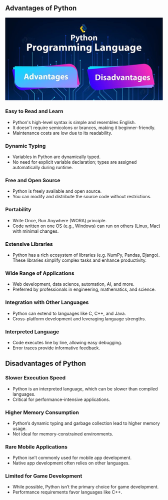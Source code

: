 Advantages of Python
--------------------

![Preview](Images/python.png)

### Easy to Read and Learn
* Python's high-level syntax is simple and resembles English.
* It doesn't require semicolons or brances, making it beginner-friendly.
* Maintenance costs are low due to its readability.

### Dynamic Typing
* Variables in Python are dynamically typed.
* No need for explicit variable declaration; types are assigned automatically during runtime.

### Free and Open Source
* Python is freely available and open source.
* You can modify and distribute the source code without restrictions.

### Portability
* Write Once, Run Anywhere (WORA) principle.
* Code written on one OS (e.g., Windows) can run on others (Linux, Mac) with minimal changes.

### Extensive Libraries
* Python has a rich ecosystem of libraries (e.g. NumPy, Pandas, Django).
These libraries simplify complex tasks and enhance productivity.

### Wide Range of Applications
* Web development, data science, automation, AI, and more.
* Preferred by professionals in engineering, mathematics, and science.

### Integration with Other Languages
* Python can extend to languages like C, C++, and Java.
* Cross-platform development and leveraging language strengths.

### Interpreted Language
* Code executes line by line, allowing easy debugging.
* Error traces provide informative feedback.


Disadvantages of Python
------------------------

### Slower Execution Speed
* Python is an interpreted language, which can be slower than compiled languages.
* Critical for performance-intensive applications.

### Higher Memory Consumption
* Python’s dynamic typing and garbage collection lead to higher memory usage.
* Not ideal for memory-constrained environments.

### Rare Mobile Applications
* Python isn’t commonly used for mobile app development.
* Native app development often relies on other languages.

### Limited for Game Development
* While possible, Python isn’t the primary choice for game development.
* Performance requirements favor languages like C++.